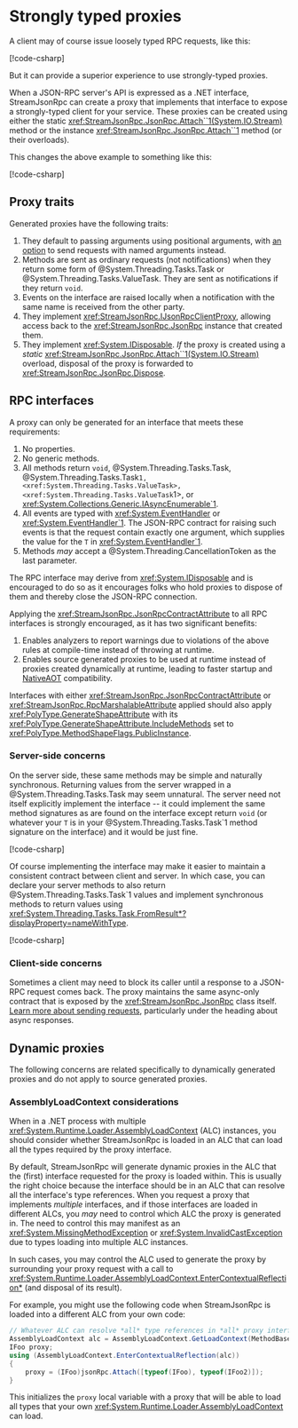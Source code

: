 # Strongly typed proxies

A client may of course issue loosely typed RPC requests, like this:

[!code-csharp[](../../samples/Proxies.cs#WithoutProxies)]

But it can provide a superior experience to use strongly-typed proxies.

When a JSON-RPC server's API is expressed as a .NET interface, StreamJsonRpc can create a proxy that implements that interface
to expose a strongly-typed client for your service.
These proxies can be created using either the static <xref:StreamJsonRpc.JsonRpc.Attach``1(System.IO.Stream)> method or the instance <xref:StreamJsonRpc.JsonRpc.Attach``1> method (or their overloads).

This changes the above example to something like this:

[!code-csharp[](../../samples/Proxies.cs#WithProxies)]

## Proxy traits

Generated proxies have the following traits:

1. They default to passing arguments using positional arguments, with [an option](xref:StreamJsonRpc.JsonRpcProxyOptions.ServerRequiresNamedArguments) to send requests with named arguments instead.
1. Methods are sent as ordinary requests (not notifications) when they return some form of @System.Threading.Tasks.Task or @System.Threading.Tasks.ValueTask.
   They are sent as notifications if they return `void`.
1. Events on the interface are raised locally when a notification with the same name is received from the other party.
1. They implement <xref:StreamJsonRpc.IJsonRpcClientProxy>, allowing access back to the <xref:StreamJsonRpc.JsonRpc> instance that created them.
1. They implement <xref:System.IDisposable>.
   *If* the proxy is created using a *static* <xref:StreamJsonRpc.JsonRpc.Attach``1(System.IO.Stream)> overload, disposal of the proxy is forwarded to <xref:StreamJsonRpc.JsonRpc.Dispose>.

## RPC interfaces

A proxy can only be generated for an interface that meets these requirements:

1. No properties.
1. No generic methods.
1. All methods return `void`, @System.Threading.Tasks.Task, @System.Threading.Tasks.Task`1, <xref:System.Threading.Tasks.ValueTask>, <xref:System.Threading.Tasks.ValueTask`1>, or <xref:System.Collections.Generic.IAsyncEnumerable`1>.
1. All events are typed with <xref:System.EventHandler> or <xref:System.EventHandler`1>. The JSON-RPC contract for raising such events is that the request contain exactly one argument, which supplies the value for the `T` in <xref:System.EventHandler`1>.
1. Methods *may* accept a @System.Threading.CancellationToken as the last parameter.

The RPC interface may derive from <xref:System.IDisposable> and is encouraged to do so as it encourages folks who hold proxies to dispose of them and thereby close the JSON-RPC connection.

Applying the <xref:StreamJsonRpc.JsonRpcContractAttribute> to all RPC interfaces is strongly encouraged, as it has two significant benefits:

1. Enables analyzers to report warnings due to violations of the above rules at compile-time instead of throwing at runtime.
1. Enables source generated proxies to be used at runtime instead of proxies created dynamically at runtime, leading to faster startup and [NativeAOT](nativeAOT.md) compatibility.

Interfaces with either <xref:StreamJsonRpc.JsonRpcContractAttribute> or <xref:StreamJsonRpc.RpcMarshalableAttribute> applied should also apply <xref:PolyType.GenerateShapeAttribute> with its <xref:PolyType.GenerateShapeAttribute.IncludeMethods> set to <xref:PolyType.MethodShapeFlags.PublicInstance>.

### Server-side concerns

On the server side, these same methods may be simple and naturally synchronous.
Returning values from the server wrapped in a @System.Threading.Tasks.Task may seem unnatural.
The server need not itself explicitly implement the interface -- it could implement the same method signatures as are found on the interface except return `void` (or whatever your `T` is in your @System.Threading.Tasks.Task`1 method signature on the interface) and it would be just fine.

[!code-csharp[](../../samples/Proxies.cs#ServerWithoutInterface)]

Of course implementing the interface may make it easier to maintain a consistent contract between client and server.
In which case, you can declare your server methods to also return @System.Threading.Tasks.Task`1 values and implement synchronous methods to return values using <xref:System.Threading.Tasks.Task.FromResult*?displayProperty=nameWithType>.

[!code-csharp[](../../samples/Proxies.cs#ServerWithInterface)]

### Client-side concerns

Sometimes a client may need to block its caller until a response to a JSON-RPC request comes back.
The proxy maintains the same async-only contract that is exposed by the <xref:StreamJsonRpc.JsonRpc> class itself.
[Learn more about sending requests](sendrequest.md), particularly under the heading about async responses.

## Dynamic proxies

The following concerns are related specifically to dynamically generated proxies and do not apply to source generated proxies.

### AssemblyLoadContext considerations

When in a .NET process with multiple <xref:System.Runtime.Loader.AssemblyLoadContext> (ALC) instances, you should consider whether StreamJsonRpc is loaded in an ALC that can load all the types required by the proxy interface.

By default, StreamJsonRpc will generate dynamic proxies in the ALC that the (first) interface requested for the proxy is loaded within.
This is usually the right choice because the interface should be in an ALC that can resolve all the interface's type references.
When you request a proxy that implements *multiple* interfaces, and if those interfaces are loaded in different ALCs, you *may* need to control which ALC the proxy is generated in.
The need to control this may manifest as an <xref:System.MissingMethodException> or <xref:System.InvalidCastException> due to types loading into multiple ALC instances.

In such cases, you may control the ALC used to generate the proxy by surrounding your proxy request with a call to <xref:System.Runtime.Loader.AssemblyLoadContext.EnterContextualReflection*> (and disposal of its result).

For example, you might use the following code when StreamJsonRpc is loaded into a different ALC from your own code:

```cs
// Whatever ALC can resolve *all* type references in *all* proxy interfaces.
AssemblyLoadContext alc = AssemblyLoadContext.GetLoadContext(MethodBase.GetCurrentMethod()!.DeclaringType!.Assembly);
IFoo proxy;
using (AssemblyLoadContext.EnterContextualReflection(alc))
{
    proxy = (IFoo)jsonRpc.Attach([typeof(IFoo), typeof(IFoo2)]);
}
```

This initializes the `proxy` local variable with a proxy that will be able to load all types that your own <xref:System.Runtime.Loader.AssemblyLoadContext> can load.
